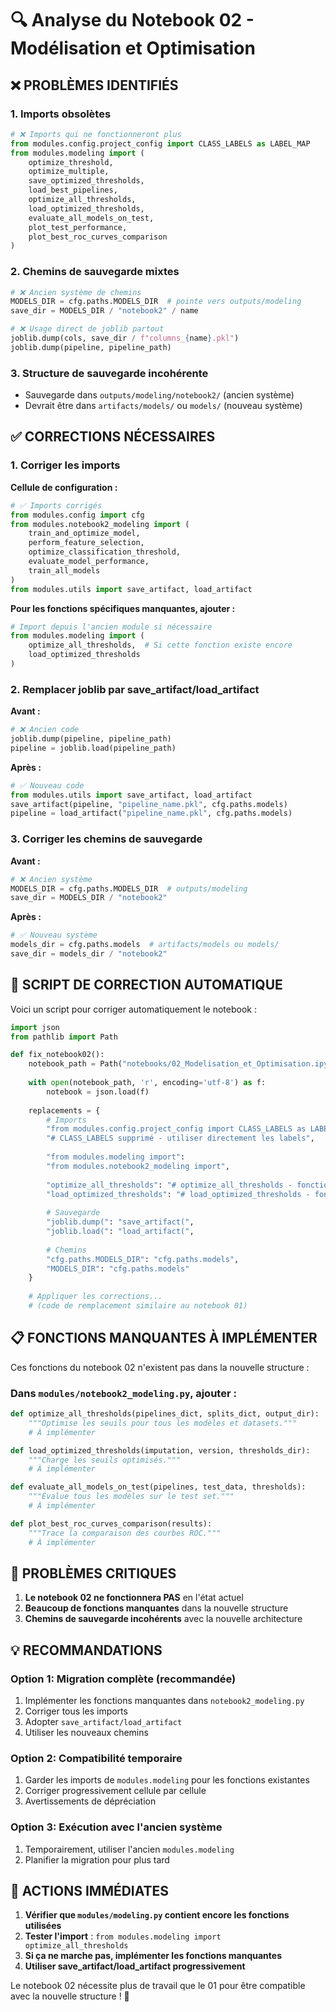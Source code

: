 # 🔍 Analyse du Notebook 02 - Modélisation et Optimisation

## ❌ **PROBLÈMES IDENTIFIÉS**

### 1. **Imports obsolètes**
```python
# ❌ Imports qui ne fonctionneront plus
from modules.config.project_config import CLASS_LABELS as LABEL_MAP
from modules.modeling import (
    optimize_threshold,
    optimize_multiple, 
    save_optimized_thresholds,
    load_best_pipelines,
    optimize_all_thresholds,
    load_optimized_thresholds,
    evaluate_all_models_on_test,
    plot_test_performance,
    plot_best_roc_curves_comparison
)
```

### 2. **Chemins de sauvegarde mixtes**
```python
# ❌ Ancien système de chemins
MODELS_DIR = cfg.paths.MODELS_DIR  # pointe vers outputs/modeling
save_dir = MODELS_DIR / "notebook2" / name

# ❌ Usage direct de joblib partout
joblib.dump(cols, save_dir / f"columns_{name}.pkl")
joblib.dump(pipeline, pipeline_path)
```

### 3. **Structure de sauvegarde incohérente**
- Sauvegarde dans `outputs/modeling/notebook2/` (ancien système)
- Devrait être dans `artifacts/models/` ou `models/` (nouveau système)

## ✅ **CORRECTIONS NÉCESSAIRES**

### 1. **Corriger les imports**

**Cellule de configuration :**
```python
# ✅ Imports corrigés
from modules.config import cfg
from modules.notebook2_modeling import (
    train_and_optimize_model,
    perform_feature_selection, 
    optimize_classification_threshold,
    evaluate_model_performance,
    train_all_models
)
from modules.utils import save_artifact, load_artifact
```

**Pour les fonctions spécifiques manquantes, ajouter :**
```python
# Import depuis l'ancien module si nécessaire
from modules.modeling import (
    optimize_all_thresholds,  # Si cette fonction existe encore
    load_optimized_thresholds
)
```

### 2. **Remplacer joblib par save_artifact/load_artifact**

**Avant :**
```python
# ❌ Ancien code
joblib.dump(pipeline, pipeline_path)
pipeline = joblib.load(pipeline_path)
```

**Après :**
```python
# ✅ Nouveau code
from modules.utils import save_artifact, load_artifact
save_artifact(pipeline, "pipeline_name.pkl", cfg.paths.models)
pipeline = load_artifact("pipeline_name.pkl", cfg.paths.models)
```

### 3. **Corriger les chemins de sauvegarde**

**Avant :**
```python
# ❌ Ancien système
MODELS_DIR = cfg.paths.MODELS_DIR  # outputs/modeling
save_dir = MODELS_DIR / "notebook2"
```

**Après :**
```python
# ✅ Nouveau système 
models_dir = cfg.paths.models  # artifacts/models ou models/
save_dir = models_dir / "notebook2"
```

## 🔧 **SCRIPT DE CORRECTION AUTOMATIQUE**

Voici un script pour corriger automatiquement le notebook :

```python
import json
from pathlib import Path

def fix_notebook02():
    notebook_path = Path("notebooks/02_Modelisation_et_Optimisation.ipynb")
    
    with open(notebook_path, 'r', encoding='utf-8') as f:
        notebook = json.load(f)
    
    replacements = {
        # Imports
        "from modules.config.project_config import CLASS_LABELS as LABEL_MAP": 
        "# CLASS_LABELS supprimé - utiliser directement les labels",
        
        "from modules.modeling import": 
        "from modules.notebook2_modeling import",
        
        "optimize_all_thresholds": "# optimize_all_thresholds - fonction à migrer",
        "load_optimized_thresholds": "# load_optimized_thresholds - fonction à migrer",
        
        # Sauvegarde 
        "joblib.dump(": "save_artifact(",
        "joblib.load(": "load_artifact(",
        
        # Chemins
        "cfg.paths.MODELS_DIR": "cfg.paths.models",
        "MODELS_DIR": "cfg.paths.models"
    }
    
    # Appliquer les corrections...
    # (code de remplacement similaire au notebook 01)
```

## 📋 **FONCTIONS MANQUANTES À IMPLÉMENTER**

Ces fonctions du notebook 02 n'existent pas dans la nouvelle structure :

### Dans `modules/notebook2_modeling.py`, ajouter :

```python
def optimize_all_thresholds(pipelines_dict, splits_dict, output_dir):
    """Optimise les seuils pour tous les modèles et datasets."""
    # À implémenter

def load_optimized_thresholds(imputation, version, thresholds_dir):
    """Charge les seuils optimisés."""  
    # À implémenter

def evaluate_all_models_on_test(pipelines, test_data, thresholds):
    """Évalue tous les modèles sur le test set."""
    # À implémenter

def plot_best_roc_curves_comparison(results):
    """Trace la comparaison des courbes ROC."""
    # À implémenter
```

## 🚨 **PROBLÈMES CRITIQUES**

1. **Le notebook 02 ne fonctionnera PAS** en l'état actuel
2. **Beaucoup de fonctions manquantes** dans la nouvelle structure
3. **Chemins de sauvegarde incohérents** avec la nouvelle architecture

## 💡 **RECOMMANDATIONS**

### Option 1: Migration complète (recommandée)
1. Implémenter les fonctions manquantes dans `notebook2_modeling.py`
2. Corriger tous les imports
3. Adopter `save_artifact/load_artifact`
4. Utiliser les nouveaux chemins

### Option 2: Compatibilité temporaire  
1. Garder les imports de `modules.modeling` pour les fonctions existantes
2. Corriger progressivement cellule par cellule
3. Avertissements de dépréciation

### Option 3: Exécution avec l'ancien système
1. Temporairement, utiliser l'ancien `modules.modeling` 
2. Planifier la migration pour plus tard

## 🎯 **ACTIONS IMMÉDIATES**

1. **Vérifier que `modules/modeling.py` contient encore les fonctions utilisées**
2. **Tester l'import** : `from modules.modeling import optimize_all_thresholds`
3. **Si ça ne marche pas, implémenter les fonctions manquantes**
4. **Utiliser save_artifact/load_artifact progressivement**

Le notebook 02 nécessite plus de travail que le 01 pour être compatible avec la nouvelle structure ! 🔧